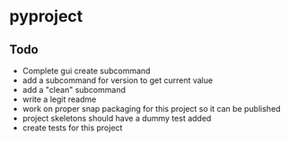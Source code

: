 # pyproject

## Todo
- Complete gui create subcommand
- add a subcommand for version to get current value
- add a "clean" subcommand
- write a legit readme
- work on proper snap packaging for this project so it can be published
- project skeletons should have a dummy test added
- create tests for this project

